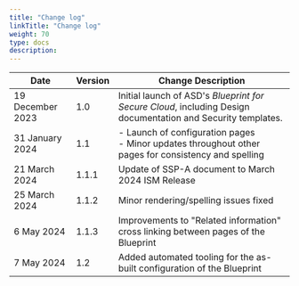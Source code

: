 ```yaml
---
title: "Change log"
linkTitle: "Change log"
weight: 70
type: docs
description:
---
```


| Date             | Version | Change Description                                                                                           |
| ---------------- | ------- | ------------------------------------------------------------------------------------------------------------ |
| 19 December 2023 | 1.0     | Initial launch of ASD's *Blueprint for Secure Cloud*, including Design documentation and Security templates. |
| 31 January 2024  | 1.1     | - Launch of configuration pages<br>- Minor updates throughout other pages for consistency and spelling       |
| 21 March 2024    | 1.1.1   | Update of SSP-A document to March 2024 ISM Release                                                           |
| 25 March 2024    | 1.1.2   | Minor rendering/spelling issues fixed                                                                        |
| 6 May 2024       | 1.1.3   | Improvements to "Related information" cross linking between pages of the Blueprint                           |
| 7 May 2024       | 1.2     | Added automated tooling for the as-built configuration of the Blueprint                                      |
